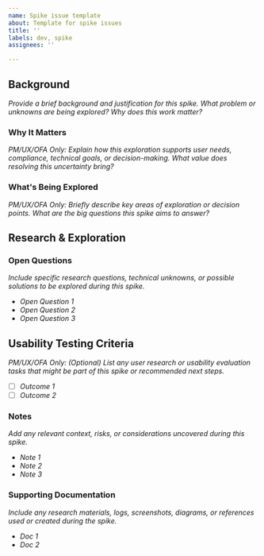 ```yaml
---
name: Spike issue template
about: Template for spike issues
title: ''
labels: dev, spike
assignees: ''

---
```


## Background ##
_Provide a brief background and justification for this spike. What problem or unknowns are being explored? Why does this work matter?_

### Why It Matters ###
_PM/UX/OFA Only: Explain how this exploration supports user needs, compliance, technical goals, or decision-making. What value does resolving this uncertainty bring?_

### What's Being Explored ###
_PM/UX/OFA Only: Briefly describe key areas of exploration or decision points. What are the big questions this spike aims to answer?_

## Research & Exploration ##

### Open Questions ###
_Include specific research questions, technical unknowns, or possible solutions to be explored during this spike._
- _Open Question 1_
- _Open Question 2_
- _Open Question 3_

## Usability Testing Criteria ##
_PM/UX/OFA Only: (Optional) List any user research or usability evaluation tasks that might be part of this spike or recommended next steps._

- [ ] _Outcome 1_
- [ ] _Outcome 2_

### Notes ###
_Add any relevant context, risks, or considerations uncovered during this spike._
- _Note 1_
- _Note 2_
- _Note 3_

### Supporting Documentation ###
_Include any research materials, logs, screenshots, diagrams, or references used or created during the spike._
- _Doc 1_
- _Doc 2_
